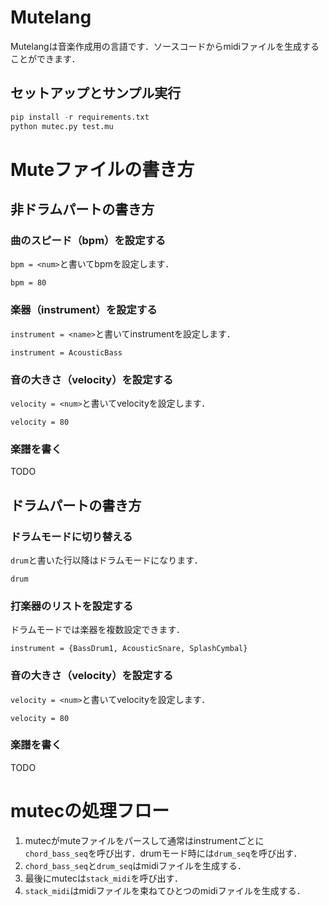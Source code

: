 # Mutelang

Mutelangは音楽作成用の言語です．ソースコードからmidiファイルを生成することができます．

## セットアップとサンプル実行

```python
pip install -r requirements.txt
python mutec.py test.mu
```

# Muteファイルの書き方

## 非ドラムパートの書き方

### 曲のスピード（bpm）を設定する

`bpm = <num>`と書いてbpmを設定します．

```
bpm = 80
```

### 楽器（instrument）を設定する

`instrument = <name>`と書いてinstrumentを設定します．

```
instrument = AcousticBass
```

### 音の大きさ（velocity）を設定する

`velocity = <num>`と書いてvelocityを設定します．

```
velocity = 80
```

### 楽譜を書く
TODO

## ドラムパートの書き方

### ドラムモードに切り替える

`drum`と書いた行以降はドラムモードになります．

```
drum
```

### 打楽器のリストを設定する

ドラムモードでは楽器を複数設定できます．

```
instrument = {BassDrum1, AcousticSnare, SplashCymbal}
```

### 音の大きさ（velocity）を設定する

`velocity = <num>`と書いてvelocityを設定します．

```
velocity = 80
```

### 楽譜を書く

TODO

# mutecの処理フロー

1. mutecがmuteファイルをパースして通常はinstrumentごとに`chord_bass_seq`を呼び出す．drumモード時には`drum_seq`を呼び出す．
1. `chord_bass_seq`と`drum_seq`はmidiファイルを生成する．
1. 最後にmutecは`stack_midi`を呼び出す．
1. `stack_midi`はmidiファイルを束ねてひとつのmidiファイルを生成する．

